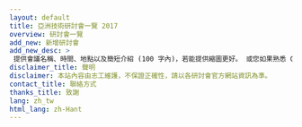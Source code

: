 ```yaml
---
layout: default
title: 亞洲技術研討會一覽 2017
overview: 研討會一覽
add_new: 新增研討會
add_new_desc: >
 提供會議名稱、時間、地點以及簡短介紹 (100 字內)，若能提供縮圖更好。 或您如果熟悉 GitHub，請直接送 pull request或開 issue 至我們的
disclaimer_title: 聲明
disclaimer: 本站內容由志工維護，不保證正確性，請以各研討會官方網站資訊為準。
contact_title: 聯絡方式
thanks_title: 致謝
lang: zh_tw
html_lang: zh-Hant
---
```

